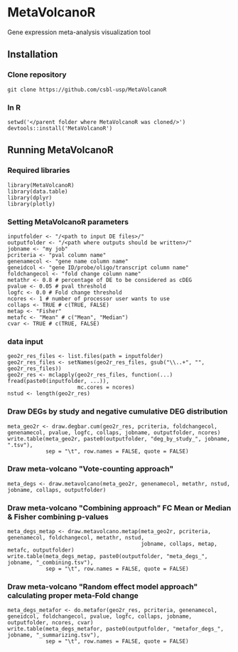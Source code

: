 # MetaVolcanoR
Gene expression meta-analysis visualization tool

## Installation
### Clone repository
```
git clone https://github.com/csbl-usp/MetaVolcanoR
```
### In R
```
setwd('</parent folder where MetaVolcanoR was cloned/>')
devtools::install('MetaVolcanoR')
```

## Running MetaVolcanoR

### Required libraries
```
library(MetaVolcanoR)
library(data.table)
library(dplyr)
library(plotly)
```

### Setting MetaVolcanoR parameters
```
inputfolder <- "/<path to input DE files>/"
outputfolder <- "/<path where outputs should be written>/"
jobname <- "my job"
pcriteria <- "pval column name"
genenamecol <- "gene name column name"
geneidcol <- "gene ID/probe/oligo/transcript column name"
foldchangecol <- "fold change column name"
metathr <- 0.8 # percentage of DE to be considered as cDEG
pvalue <- 0.05 # pval threshold
logfc <- 0.0 # Fold change threshold
ncores <- 1 # number of processor user wants to use
collaps <- TRUE # c(TRUE, FALSE)
metap <- "Fisher"
metafc <- "Mean" # c("Mean", "Median")
cvar <- TRUE # c(TRUE, FALSE)
```

### data input
```
geo2r_res_files <- list.files(path = inputfolder)
geo2r_res_files <- setNames(geo2r_res_files, gsub("\\..+", "", geo2r_res_files))
geo2r_res <- mclapply(geo2r_res_files, function(...) fread(paste0(inputfolder, ...)),
                      mc.cores = ncores)
nstud <- length(geo2r_res)
```

### Draw DEGs by study and negative cumulative DEG distribution
```
meta_geo2r <- draw.degbar.cum(geo2r_res, pcriteria, foldchangecol, genenamecol, pvalue, logfc, collaps, jobname, outputfolder, ncores)
write.table(meta_geo2r, paste0(outputfolder, "deg_by_study_", jobname, ".tsv"),
            sep = "\t", row.names = FALSE, quote = FALSE)
```

### Draw meta-volcano "Vote-counting approach"
```
meta_degs <- draw.metavolcano(meta_geo2r, genenamecol, metathr, nstud, jobname, collaps, outputfolder)
```

### Draw meta-volcano "Combining approach" FC Mean or Median & Fisher combining p-values
```
meta_degs_metap <- draw.metavolcano.metap(meta_geo2r, pcriteria, genenamecol, foldchangecol, metathr, nstud,
                                          jobname, collaps, metap, metafc, outputfolder)
write.table(meta_degs_metap, paste0(outputfolder, "meta_degs_", jobname, "_combining.tsv"),
            sep = "\t", row.names = FALSE, quote = FALSE)
```

### Draw meta-volcano "Random effect model approach" calculating proper meta-Fold change
```
meta_degs_metafor <- do.metafor(geo2r_res, pcriteria, genenamecol, geneidcol, foldchangecol, pvalue, logfc, collaps, jobname, outputfolder, ncores, cvar)
write.table(meta_degs_metafor, paste0(outputfolder, "metafor_degs_", jobname, "_summarizing.tsv"),
            sep = "\t", row.names = FALSE, quote = FALSE)
```
